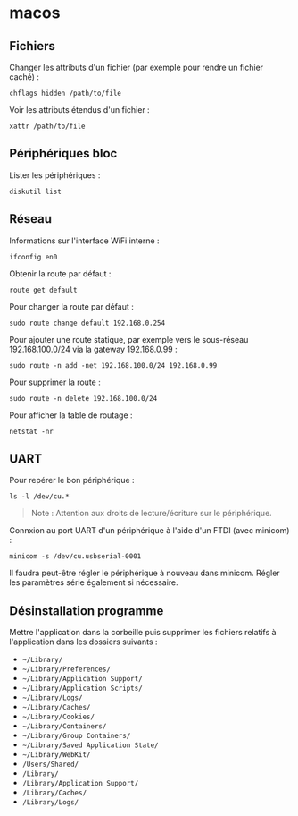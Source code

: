 # macos

## Fichiers

Changer les attributs d'un fichier (par exemple pour rendre un fichier caché) :
```
chflags hidden /path/to/file
```

Voir les attributs étendus d'un fichier :
```
xattr /path/to/file
```

## Périphériques bloc

Lister les périphériques :
```
diskutil list
```

## Réseau

Informations sur l'interface WiFi interne :
```
ifconfig en0
```

Obtenir la route par défaut :
```
route get default
```

Pour changer la route par défaut :
```
sudo route change default 192.168.0.254
```

Pour ajouter une route statique, par exemple vers le sous-réseau 
192.168.100.0/24 via la gateway 192.168.0.99 :
```
sudo route -n add -net 192.168.100.0/24 192.168.0.99
```

Pour supprimer la route :
```
sudo route -n delete 192.168.100.0/24
```

Pour afficher la table de routage :
```
netstat -nr
```

## UART

Pour repérer le bon périphérique :
```
ls -l /dev/cu.*
```

> Note : Attention aux droits de lecture/écriture sur le périphérique.

Connxion au port UART d'un périphérique à l'aide d'un FTDI (avec minicom) :
```
minicom -s /dev/cu.usbserial-0001
```

Il faudra peut-être régler le périphérique à nouveau dans minicom. Régler les 
paramètres série également si nécessaire.

## Désinstallation programme

Mettre l'application dans la corbeille puis supprimer les fichiers relatifs à 
l'application dans les dossiers suivants :

- `~/Library/`
- `~/Library/Preferences/`
- `~/Library/Application Support/`
- `~/Library/Application Scripts/`
- `~/Library/Logs/`
- `~/Library/Caches/`
- `~/Library/Cookies/`
- `~/Library/Containers/`
- `~/Library/Group Containers/`
- `~/Library/Saved Application State/`
- `~/Library/WebKit/`
- `/Users/Shared/`
- `/Library/`
- `/Library/Application Support/`
- `/Library/Caches/`
- `/Library/Logs/`
